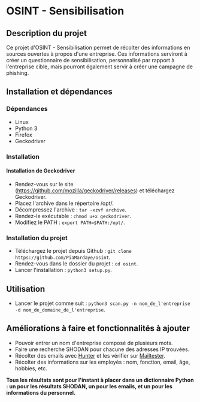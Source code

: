 # OSINT - Sensibilisation

## Description du projet
Ce projet d'OSINT - Sensibilisation permet de récolter des informations en sources ouvertes à propos d'une entreprise. Ces informations serviront à créer un questionnaire de sensibilisation, personnalisé par rapport à l'entreprise cible, mais pourront également servir à créer une campagne de phishing.

## Installation et dépendances

### Dépendances
* Linux
* Python 3
* Firefox
* Geckodriver

### Installation
#### Installation de Geckodriver
* Rendez-vous sur le site (https://github.com/mozilla/geckodriver/releases) et téléchargez Geckodriver.
* Placez l'archive dans le répertoire /opt/.
* Décompressez l'archive : `tar -xzvf archive`.
* Rendez-le exécutable : `chmod u+x geckodriver`.
* Modifiez le PATH : `export PATH=$PATH:/opt/`.

### Installation du projet
* Téléchargez le projet depuis Github : `git clone https://github.com/PiaMardaye/osint`.
* Rendez-vous dans le dossier du projet : `cd osint`.
* Lancer l'installation : `python3 setup.py`.

## Utilisation
* Lancer le projet comme suit : `python3 scan.py -n nom_de_l'entreprise -d nom_de_domaine_de_l'entreprise`.


## Améliorations à faire et fonctionnalités à ajouter
* Pouvoir entrer un nom d'entreprise composé de plusieurs mots.
* Faire une recherche SHODAN pour chacune des adresses IP trouvées.
* Récolter des emails avec [Hunter](https://hunter.io/) et les vérifier sur [Mailtester](https://mailtester.com).
* Récolter des informations sur les employés : nom, fonction, email, âge, hobbies, etc.

**Tous les résultats sont pour l'instant à placer dans un dictionnaire Python : un pour les résultats SHODAN, un pour les emails, et un pour les informations du personnel.**

